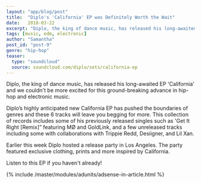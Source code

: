 ```yaml
---
layout: "app/blog/post"
title:  "Diplo's 'California' EP was Definitely Worth the Wait"
date:   2018-03-22
excerpt: "Diplo, the king of dance music, has released his long-awaited EP 'California' and we couldn't be more excited for this ground-breaking advance in hip-hop and electronic music."
tags: [music, edm, electronic]
author: "Samantha"
post_id: "post-9"
genre: "hip-hop"
teaser:
  type: "soundcloud"
  source: soundcloud.com/diplo/sets/california-ep
---
```

Diplo, the king of dance music, has released his long-awaited EP 'California' and we couldn't be more excited for this ground-breaking advance in hip-hop and electronic music.

Diplo’s highly anticipated new California EP has pushed the boundaries of genres and these 6 tracks will leave you begging for more. This collection of records includes some of his previously released singles such as 'Get It Right [Remix]” featuring MØ and GoldLink, and a few unreleased tracks including some with collaborations with Trippie Redd, Desiigner, and Lil Xan.

Earlier this week Diplo hosted a release party in Los Angeles. The party featured exclusive clothing, prints and more inspired by California.

Listen to this EP if you haven't already!

{% include /master/modules/adunits/adsense-in-article.html %}
